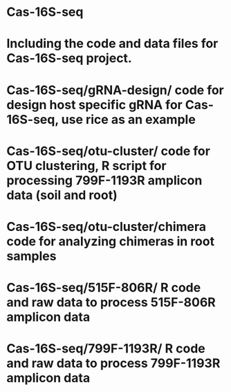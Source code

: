 # Cas-16S-seq
# Including the code and data files for Cas-16S-seq project. 
# Cas-16S-seq/gRNA-design/   code for design host specific gRNA for Cas-16S-seq, use rice as an example
# Cas-16S-seq/otu-cluster/   code for OTU clustering, R script for processing 799F-1193R amplicon data (soil and root)
# Cas-16S-seq/otu-cluster/chimera   code for analyzing chimeras in root samples
# Cas-16S-seq/515F-806R/     R code and raw data to process 515F-806R amplicon data
# Cas-16S-seq/799F-1193R/    R code and raw data to process 799F-1193R amplicon data
